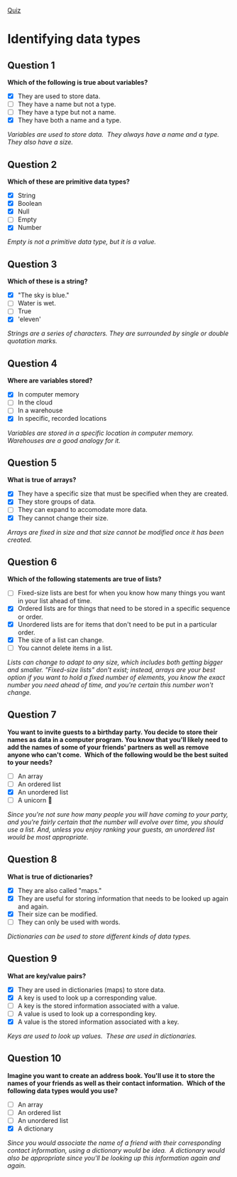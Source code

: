 [Quiz](https://openclassrooms.com/en/courses/5261196-think-like-a-computer-the-logic-of-programming/exercises/2812)
# Identifying data types

## Question 1
**Which of the following is true about variables?**
- [x] They are used to store data.
- [ ] They have a name but not a type.
- [ ] They have a type but not a name.
- [x] They have both a name and a type.

_Variables are used to store data.  They always have a name and a type.  They also have a size._

## Question 2
**Which of these are primitive data types?**
- [x] String
- [x] Boolean
- [x] Null
- [ ] Empty
- [x] Number

_Empty is not a primitive data type, but it is a value._

## Question 3
**Which of these is a string?**
- [x] "The sky is blue."
- [ ] Water is wet.
- [ ] True
- [x] 'eleven'

_Strings are a series of characters. They are surrounded by single or double quotation marks._

## Question 4
**Where are variables stored?**
- [x] In computer memory
- [ ] In the cloud
- [ ] In a warehouse
- [x] In specific, recorded locations

_Variables are stored in a specific location in computer memory.  Warehouses are a good analogy for it._

## Question 5
**What is true of arrays?**
- [x] They have a specific size that must be specified when they are created.
- [x] They store groups of data.
- [ ] They can expand to accomodate more data.
- [x] They cannot change their size.

_Arrays are fixed in size and that size cannot be modified once it has been created._

## Question 6
**Which of the following statements are true of lists?**
- [ ] Fixed-size lists are best for when you know how many things you want in your list ahead of time.
- [x] Ordered lists are for things that need to be stored in a specific sequence or order.
- [x] Unordered lists are for items that don't need to be put in a particular order.
- [x] The size of a list can change.
- [ ] You cannot delete items in a list.

_Lists can change to adapt to any size, which includes both getting bigger and smaller. "Fixed-size lists" don't exist; instead, arrays are your best option if you want to hold a fixed number of elements, you know the exact number you need ahead of time, and you're certain this number won't change._

## Question 7
**You want to invite guests to a birthday party. You decide to store their names as data in a computer program. You know that you'll likely need to add the names of some of your friends' partners as well as remove anyone who can't come.  Which of the following would be the best suited to your needs?**
- [ ] An array
- [ ] An ordered list
- [x] An unordered list
- [ ] A unicorn 🦄

_Since you're not sure how many people you will have coming to your party, and you're fairly certain that the number will evolve over time, you should use a list. And, unless you enjoy ranking your guests, an unordered list would be most appropriate._

## Question 8
**What is true of dictionaries?**
- [x] They are also called "maps."
- [x] They are useful for storing information that needs to be looked up again and again.
- [x] Their size can be modified.
- [ ] They can only be used with words.

_Dictionaries can be used to store different kinds of data types._

## Question 9
**What are key/value pairs?**
- [x] They are used in dictionaries (maps) to store data.
- [x] A key is used to look up a corresponding value.
- [ ] A key is the stored information associated with a value.
- [ ] A value is used to look up a corresponding key.
- [x] A value is the stored information associated with a key.

_Keys are used to look up values.  These are used in dictionaries._

## Question 10
**Imagine you want to create an address book. You'll use it to store the names of your friends as well as their contact information.  Which of the following data types would you use?**
- [ ] An array
- [ ] An ordered list
- [ ] An unordered list
- [x] A dictionary

_Since you would associate the name of a friend with their corresponding contact information, using a dictionary would be idea.  A dictionary would also be appropriate since you'll be looking up this information again and again._